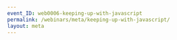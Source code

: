 ```yaml
---
event_ID: web0006-keeping-up-with-javascript
permalink: /webinars/meta/keeping-up-with-javascript/
layout: meta
---
```

